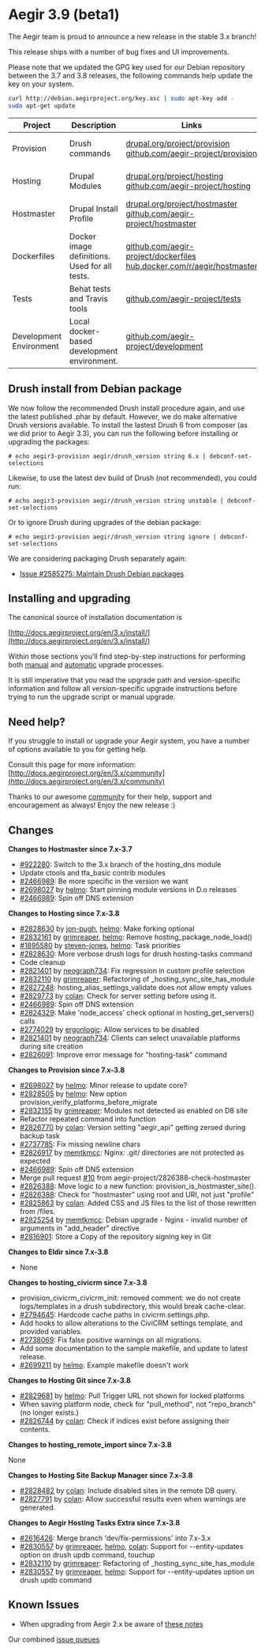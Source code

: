 Aegir 3.9 (beta1)
=========

The Aegir team is proud to announce a new release in the stable 3.x branch!

This release ships with a number of bug fixes and UI improvements.

Please note that we updated the GPG key used for our Debian repository between the 3.7 and 3.8 releases, the following commands help update the key on your system.

```bash
curl http://debian.aegirproject.org/key.asc | sudo apt-key add -
sudo apt-get update
```

| Project   | Description | Links | Status |
|-----------|------------ |-------------------|--------|
| Provision | Drush commands | [drupal.org/project/provision](https://www.drupal.org/project/provision) <br /> [github.com/aegir-project/provision](https://github.com/aegir-project/provision) | [![Build Status](https://travis-ci.org/aegir-project/provision.svg?branch=7.x-3.x)](https://travis-ci.org/aegir-project/provision) |
| Hosting | Drupal Modules| [drupal.org/project/hosting](https://www.drupal.org/project/hosting) <br /> [github.com/aegir-project/hosting](https://github.com/aegir-project/hosting) | [![Build Status](https://travis-ci.org/aegir-project/hosting.svg?branch=7.x-3.x)](https://travis-ci.org/aegir-project/hosting) |
| Hostmaster | Drupal Install Profile |[drupal.org/project/hostmaster](https://www.drupal.org/project/hostmaster) <br /> [github.com/aegir-project/hostmaster](https://github.com/aegir-project/hostmaster) | [![Build Status](https://travis-ci.org/aegir-project/hostmaster.svg?branch=7.x-3.x)](https://travis-ci.org/aegir-project/hostmaster) |
| Dockerfiles | Docker image definitions. Used for all tests. | [github.com/aegir-project/dockerfiles](https://github.com/aegir-project/dockerfiles)<br /> [hub.docker.com/r/aegir/hostmaster](https://hub.docker.com/r/aegir/hostmaster) | [![Build Status](https://travis-ci.org/aegir-project/dockerfiles.svg?branch=master)](https://travis-ci.org/aegir-project/dockerfiles) |
| Tests | Behat tests and Travis tools | [github.com/aegir-project/tests](https://github.com/aegir-project/tests) | [![Build Status](https://travis-ci.org/aegir-project/tests.svg?branch=master)](https://travis-ci.org/aegir-project/tests) |
| Development Environment | Local docker-based development environment. | [github.com/aegir-project/development](https://github.com/aegir-project/development) | [![Build Status](https://travis-ci.org/aegir-project/development.svg?branch=master)](https://travis-ci.org/aegir-project/development) |



Drush install from Debian package
---------------------------------

We now follow the recommended Drush install procedure again, and use the latest published .phar by default. However, we do make alternative Drush versions available. To install the lastest Drush 6 from composer (as we did prior to Aegir 3.3), you can run the following before installing or upgrading the packages:

    # echo aegir3-provision aegir/drush_version string 6.x | debconf-set-selections

Likewise, to use the latest dev build of Drush (not recommended), you could run:

    # echo aegir3-provision aegir/drush_version string unstable | debconf-set-selections

Or to ignore Drush during upgrades of the debian package:

    # echo aegir3-provision aegir/drush_version string ignore | debconf-set-selections


We are considering packaging Drush separately again:

* [Issue #2585275: Maintain Drush Debian packages](https://www.drupal.org/node/2585275)

Installing and upgrading
------------------------

The canonical source of installation documentation is

[http://docs.aegirproject.org/en/3.x/install/](http://docs.aegirproject.org/en/3.x/install/)

Within those sections you'll find step-by-step instructions for performing both [manual](/install/upgrade/#manual-upgrade) and [automatic](/install/upgrade/#upgrades-with-upgradesh-script) upgrade processes.

It is still imperative that you read the upgrade path and version-specific information and follow all version-specific upgrade instructions before trying to run the upgrade script or manual upgrade.


Need help?
----------

If you struggle to install or upgrade your Aegir system, you have a number of options available to you for getting help.

Consult this page for more information: [http://docs.aegirproject.org/en/3.x/community](http://docs.aegirproject.org/en/3.x/community)

Thanks to our awesome [community](http://community.aegirproject.org) for their help, support and encouragement as always! Enjoy the new release :)


Changes
-------

**Changes to Hostmaster since 7.x-3.7**

* [#922280](https://www.drupal.org/node/922280): Switch to the 3.x branch of the hosting_dns module
* Update ctools and tfa_basic contrib modules
* [#2466989](https://www.drupal.org/node/2466989): Be more specific in the version we want
* [#2698027](https://www.drupal.org/node/2698027) by [helmo](https://www.drupal.org/u/helmo): Start pinning module versions in D.o releases
* [#2466989](https://www.drupal.org/node/2466989): Spin off DNS extension



**Changes to Hosting since 7.x-3.8**

* [#2828630](https://www.drupal.org/node/2828630) by [jon-pugh](https://www.drupal.org/u/jon-pugh), [helmo](https://www.drupal.org/u/helmo): Make forking optional
* [#2832161](https://www.drupal.org/node/2832161) by [grimreaper](https://www.drupal.org/u/grimreaper), [helmo](https://www.drupal.org/u/helmo): Remove hosting_package_node_load()
* [#1895580](https://www.drupal.org/node/1895580) by [steven-jones](https://www.drupal.org/u/steven-jones), [helmo](https://www.drupal.org/u/helmo): Task priorities
* [#2828630](https://www.drupal.org/node/2828630): More verbose drush logs for drush hosting-tasks command
* Code cleanup
* [#2821401](https://www.drupal.org/node/2821401) by [neograph734](https://www.drupal.org/u/neograph734): Fix regression in custom profile selection
* [#2832110](https://www.drupal.org/node/2832110) by [grimreaper](https://www.drupal.org/u/grimreaper): Refactoring of _hosting_sync_site_has_module
* [#2827248](https://www.drupal.org/node/2827248): hosting_alias_settings_validate does not allow empty values
* [#2829773](https://www.drupal.org/node/2829773) by [colan](https://www.drupal.org/u/colan): Check for server setting before using it.
* [#2466989](https://www.drupal.org/node/2466989): Spin off DNS extension
* [#2824329](https://www.drupal.org/node/2824329): Make 'node_access' check optional in hosting_get_servers() calls
* [#2774029](https://www.drupal.org/node/2774029) by [ergonlogic](https://www.drupal.org/u/ergonlogic): Allow services to be disabled
* [#2821401](https://www.drupal.org/node/2821401) by [neograph734](https://www.drupal.org/u/neograph734): Clients can select unavailable platforms during site creation
* [#2826091](https://www.drupal.org/node/2826091): Improve error message for "hosting-task" command



**Changes to Provision since 7.x-3.8**

* [#2698027](https://www.drupal.org/node/2698027) by [helmo](https://www.drupal.org/u/helmo): Minor release to update core?
* [#2828505](https://www.drupal.org/node/2828505) by [helmo](https://www.drupal.org/u/helmo): New option provision_verify_platforms_before_migrate
* [#2832155](https://www.drupal.org/node/2832155) by [grimreaper](https://www.drupal.org/u/grimreaper): Modules not detected as enabled on D8 site
* Refactor repeated command into function
* [#2826770](https://www.drupal.org/node/2826770) by [colan](https://www.drupal.org/u/colan): Version setting "aegir_api" getting zeroed during backup task
* [#2737785](https://www.drupal.org/node/2737785): Fix missing newline chars
* [#2826917](https://www.drupal.org/node/2826917) by [memtkmcc](https://www.drupal.org/u/memtkmcc): Nginx: .git/ directories are not protected as expected
* [#2466989](https://www.drupal.org/node/2466989): Spin off DNS extension
* Merge pull request [#10](https://github.com/aegir-project/provision/pull/10) from aegir-project/2826388-check-hostmaster
* [#2826388](https://www.drupal.org/node/2826388): Move logic to a new function: provision_is_hostmaster_site().
* [#2826388](https://www.drupal.org/node/2826388): Check for "hostmaster" using root and URI, not just "profile"
* [#2825863](https://www.drupal.org/node/2825863) by [colan](https://www.drupal.org/u/colan): Added CSS and JS files to the list of those rewritten from /files.
* [#2825254](https://www.drupal.org/node/2825254) by [memtkmcc](https://www.drupal.org/u/memtkmcc): Debian upgrade - Nginx - invalid number of arguments in "add_header" directive
* [#2816901](https://www.drupal.org/node/2816901): Store a Copy of the repository signing key in Git



**Changes to Eldir since 7.x-3.8**

* None


**Changes to hosting_civicrm since 7.x-3.8**

* provision_civicrm_civicrm_init: removed comment: we do not create logs/templates in a drush subdirectory, this would break cache-clear.
* [#2794645](https://www.drupal.org/node/2794645): Hardcode cache paths in civicrm.settings.php.
* Add hooks to allow alterations to the CiviCRM settings template, and provided variables.
* [#2738069](https://www.drupal.org/node/2738069): Fix false positive warnings on all migrations.
* Add some documentation to the sample makefile, and update to latest release.
* [#2699211](https://www.drupal.org/node/2699211) by [helmo](https://www.drupal.org/u/helmo): Example makefile doesn't work



**Changes to Hosting Git since 7.x-3.8**

* [#2829681](https://www.drupal.org/node/2829681) by [helmo](https://www.drupal.org/u/helmo): Pull Trigger URL not shown for locked platforms
* When saving platform node, check for "pull_method", not "repo_branch" (no longer exists.)
* [#2826744](https://www.drupal.org/node/2826744) by [colan](https://www.drupal.org/u/colan): Check if indices exist before assigning their contents.


**Changes to hosting_remote_import since 7.x-3.8**

None


**Changes to Hosting Site Backup Manager since 7.x-3.8**

* [#2828482](https://www.drupal.org/node/2828482) by [colan](https://www.drupal.org/u/colan): Include disabled sites in the remote DB query.
* [#2827791](https://www.drupal.org/node/2827791) by [colan](https://www.drupal.org/u/colan): Allow successful results even when warnings are generated.


**Changes to Aegir Hosting Tasks Extra since 7.x-3.8**

* [#2616426](https://www.drupal.org/node/2616426): Merge branch 'dev/fix-permissions' into 7.x-3.x
* [#2830557](https://www.drupal.org/node/2830557) by [grimreaper](https://www.drupal.org/u/grimreaper), [helmo](https://www.drupal.org/u/helmo), [colan](https://www.drupal.org/u/colan): Support for --entity-updates option on drush updb command, touchup
* [#2832110](https://www.drupal.org/node/2832110) by [grimreaper](https://www.drupal.org/u/grimreaper): Refactoring of _hosting_sync_site_has_module
* [#2830557](https://www.drupal.org/node/2830557) by [grimreaper](https://www.drupal.org/u/grimreaper), [helmo](https://www.drupal.org/u/helmo): Support for --entity-updates option on drush updb command


Known Issues
------------
* When upgrading from Aegir 2.x be aware of [these notes](../install/upgrade/#major-upgrade-from-aegir-6x-2x)

Our combined [issue queues](https://www.drupal.org/project/issues?projects=provision%2C+hosting%2C+eldir%2C+Hostmaster+%28Aegir%29%2C+Aegir+Hosting+Git%2C+Aegir+Hosting+tasks+extra%2C+Aegir+Hosting+Logs%2C+Hosting+Site+Backup+Manager)
